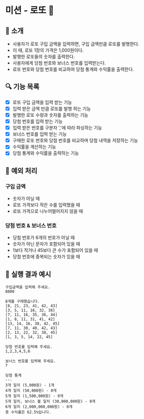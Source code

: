 # 미션 - 로또 🎱

## 🚀 소개

- 사용자가 로또 구입 금액을 입력하면, 구입 금액만큼 로또를 발행한다.
- 이 때, 로또 1장의 가격은 1,000원이다.
- 발행한 로또들의 숫자를 출력한다.
- 사용자에게 당첨 번호와 보너스 번호를 입력받는다.
- 로또 번호와 당첨 번호를 비교하여 당첨 통계와 수익률을 출력한다.

## 🔍 기능 목록

- [X] 로또 구입 금액을 입력 받는 기능
- [X] 입력 받은 금액 만큼 로또를 발행 하는 기능
- [X] 발행한 로또 수량과 숫자를 출력하는 기능
- [X] 당첨 번호를 입력 받는 기능
- [X] 입력 받은 번호를 구분자 ','에 따라 파싱하는 기능
- [X] 보너스 번호를 입력 받는 기능
- [X] 구매한 로또 번호와 당첨 번호를 비교하며 당첨 내역을 저장하는 기능
- [X] 수익률을 계산하는 기능
- [X] 당첨 통계와 수익률을 출력하는 기능

## 🎯 예외 처리

### 구입 금액
- 숫자가 아닐 때
- 로또 가격보다 작은 수를 입력했을 때
- 로또 가격으로 나누어떨어지지 않을 때

### 당첨 번호 & 보너스 번호
- 당첨 번호가 6개의 번호가 아닐 때
- 숫자가 아닌 문자가 포함되어 있을 때
- 1보다 작거나 45보다 큰 수가 포함되어 있을 때
- 당첨 번호에 중복되는 숫자가 있을 때

## 🎉 실행 결과 예시
```
구입금액을 입력해 주세요.
8000

8개를 구매했습니다.
[8, 21, 23, 41, 42, 43] 
[3, 5, 11, 16, 32, 38] 
[7, 11, 16, 35, 36, 44] 
[1, 8, 11, 31, 41, 42] 
[13, 14, 16, 38, 42, 45] 
[7, 11, 30, 40, 42, 43] 
[2, 13, 22, 32, 38, 45] 
[1, 3, 5, 14, 22, 45]

당첨 번호를 입력해 주세요.
1,2,3,4,5,6

보너스 번호를 입력해 주세요.
7

당첨 통계
---
3개 일치 (5,000원) - 1개
4개 일치 (50,000원) - 0개
5개 일치 (1,500,000원) - 0개
5개 일치, 보너스 볼 일치 (30,000,000원) - 0개
6개 일치 (2,000,000,000원) - 0개
총 수익률은 62.5%입니다.
```